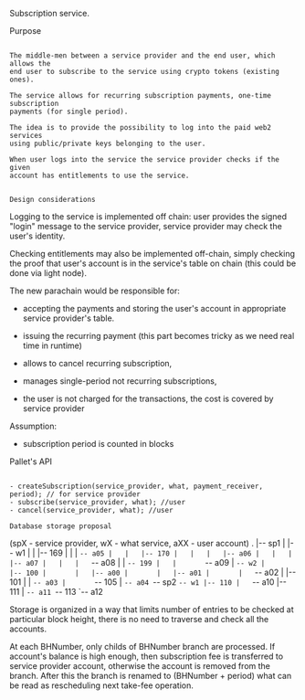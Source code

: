 Subscription service.

Purpose
~~~~~~~

The middle-men between a service provider and the end user, which allows the
end user to subscribe to the service using crypto tokens (existing ones).

The service allows for recurring subscription payments, one-time subscription
payments (for single period).

The idea is to provide the possibility to log into the paid web2 services
using public/private keys belonging to the user.

When user logs into the service the service provider checks if the given
account has entitlements to use the service.


Design considerations
~~~~~~~~~~~~~~~~~~~~~

Logging to the service is implemented off chain: user provides the signed
"login" message to the service provider, service provider may check the user's
identity.

Checking entitlements may also be implemented off-chain, simply checking the
proof that user's account is in the service's table on chain (this could be done via light node).

The new parachain would be responsible for:
- accepting the payments and storing the user's account in appropriate service
  provider's table.

- issuing the recurring payment (this part becomes tricky as we need real time
  in runtime)

- allows to cancel recurring subscription,

- manages single-period not recurring subscriptions,

- the user is not charged for the transactions, the cost is covered by service
  provider

Assumption:
- subscription period is counted in blocks


Pallet's API
~~~~~~~~~~~~

- createSubscription(service_provider, what, payment_receiver, period); // for service provider
- subscribe(service_provider, what); //user
- cancel(service_provider, what); //user

Database storage proposal
~~~~~~~~~~~~~~~~~~~~~~~~~

(spX - service provider, wX - what service, aXX - user account)
.
|-- sp1
|   |-- w1
|   |   |-- 169
|   |   |   `-- a05
|   |   |-- 170
|   |   |   |-- a06
|   |   |   |-- a07
|   |   |   `-- a08
|   |   `-- 199
|   |       `-- a09
|   `-- w2
|       |-- 100
|       |   |-- a00
|       |   |-- a01
|       |   `-- a02
|       |-- 101
|       |   `-- a03
|       `-- 105
|           `-- a04
`-- sp2
    `-- w1
        |-- 110
        |   `-- a10
        |-- 111
        |   `-- a11
        `-- 113
            `-- a12

Storage is organized in a way that limits number of entries to be checked at
particular block height, there is no need to traverse and check all the
accounts.

At each BHNumber, only childs of BHNumber branch are processed. If account's
balance is high enough, then subscription fee is  transferred to service
provider account, otherwise the account is removed from the branch.  After
this the branch is renamed to (BHNumber + period) what can be read as
rescheduling next take-fee operation.

